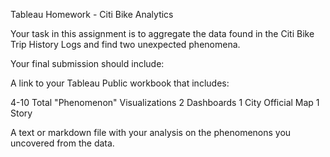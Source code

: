 Tableau Homework - Citi Bike Analytics

Your task in this assignment is to aggregate the data found in the Citi Bike Trip History Logs and find two unexpected phenomena.

Your final submission should include:

A link to your Tableau Public workbook that includes:

4-10 Total "Phenomenon" Visualizations
2 Dashboards
1 City Official Map
1 Story


A text or markdown file with your analysis on the phenomenons you uncovered from the data.


